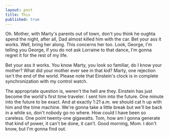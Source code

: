 ```yaml
---
layout: post
title: This
published: true
---
```

Oh. Mother, with Marty's parents out of town, don't you think he oughta spend the night, after all, Dad almost killed him with the car. Bet your ass it works. Well, bring her along. This concerns her too. Look, George, I'm telling you George, if you do not ask Lorraine to that dance, I'm gonna regret it for the rest of my life.

Bet your ass it works. You know Marty, you look so familiar, do I know your mother? What did your mother ever see in that kid? Marty, one rejection isn't the end of the world. Please note that Einstein's clock is in complete synchronization with my control watch.

The appropriate question is, weren't the hell are they. Einstein has just become the world's first time traveler. I sent him into the future. One minute into the future to be exact. And at exactly 1:21 a.m. we should cat h up with him and the time machine. We're gonna take a little break but we'll be back in a while so, don't nobody go no where. How could I have been so careless. One point twenty-one gigawatts. Tom, how am I gonna generate that kind of power, it can't be done, it can't. Good morning, Mom. I don't know, but I'm gonna find out.
